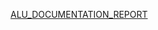 [ALU_DOCUMENTATION_REPORT](https://docs.google.com/document/d/1sS-_wftbFXygtGkswb0ndLw3INiK5gwi/edit?usp=drive_link&ouid=113766502478178390742&rtpof=true&sd=true)
